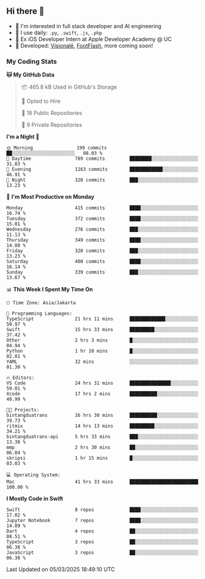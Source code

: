 ## Hi there 👋

- 🤖 I'm interested in full stack developer and AI engineering
- 🌱 I use daily: `.py`, `.swift`, `.js`, `.php`
- 🍎 Ex iOS Developer Intern at Apple Developer Academy @ UC
- 🔨 Developed: [Visionalé](https://apps.apple.com/id/app/visional%C3%A9/id6737191146), [FootFlash](https://apps.apple.com/id/app/footflash/id6550905078), more coming soon!

### My Coding Stats

<!--START_SECTION:waka-->
**🐱 My GitHub Data** 

> 📦 465.8 kB Used in GitHub's Storage 
 > 
> 💼 Opted to Hire
 > 
> 📜 18 Public Repositories 
 > 
> 🔑 9 Private Repositories 
 > 
**I'm a Night 🦉** 

```text
🌞 Morning                199 commits         ██░░░░░░░░░░░░░░░░░░░░░░░   08.03 % 
🌆 Daytime                789 commits         ████████░░░░░░░░░░░░░░░░░   31.83 % 
🌃 Evening                1163 commits        ████████████░░░░░░░░░░░░░   46.91 % 
🌙 Night                  328 commits         ███░░░░░░░░░░░░░░░░░░░░░░   13.23 % 
```
📅 **I'm Most Productive on Monday** 

```text
Monday                   415 commits         ████░░░░░░░░░░░░░░░░░░░░░   16.74 % 
Tuesday                  372 commits         ████░░░░░░░░░░░░░░░░░░░░░   15.01 % 
Wednesday                276 commits         ███░░░░░░░░░░░░░░░░░░░░░░   11.13 % 
Thursday                 349 commits         ████░░░░░░░░░░░░░░░░░░░░░   14.08 % 
Friday                   328 commits         ███░░░░░░░░░░░░░░░░░░░░░░   13.23 % 
Saturday                 400 commits         ████░░░░░░░░░░░░░░░░░░░░░   16.14 % 
Sunday                   339 commits         ███░░░░░░░░░░░░░░░░░░░░░░   13.67 % 
```


📊 **This Week I Spent My Time On** 

```text
🕑︎ Time Zone: Asia/Jakarta

💬 Programming Languages: 
TypeScript               21 hrs 11 mins      █████████████░░░░░░░░░░░░   50.97 % 
Swift                    15 hrs 33 mins      █████████░░░░░░░░░░░░░░░░   37.42 % 
Other                    2 hrs 3 mins        █░░░░░░░░░░░░░░░░░░░░░░░░   04.94 % 
Python                   1 hr 10 mins        █░░░░░░░░░░░░░░░░░░░░░░░░   02.81 % 
YAML                     32 mins             ░░░░░░░░░░░░░░░░░░░░░░░░░   01.30 % 

🔥 Editors: 
VS Code                  24 hrs 31 mins      ███████████████░░░░░░░░░░   59.01 % 
Xcode                    17 hrs 2 mins       ██████████░░░░░░░░░░░░░░░   40.99 % 

🐱‍💻 Projects: 
bintangduatrans          16 hrs 30 mins      ██████████░░░░░░░░░░░░░░░   39.73 % 
ritmix                   14 hrs 13 mins      █████████░░░░░░░░░░░░░░░░   34.21 % 
bintangduatrans-api      5 hrs 33 mins       ███░░░░░░░░░░░░░░░░░░░░░░   13.38 % 
mmp                      2 hrs 30 mins       ██░░░░░░░░░░░░░░░░░░░░░░░   06.04 % 
skripsi                  1 hr 15 mins        █░░░░░░░░░░░░░░░░░░░░░░░░   03.03 % 

💻 Operating System: 
Mac                      41 hrs 33 mins      █████████████████████████   100.00 % 
```

**I Mostly Code in Swift** 

```text
Swift                    8 repos             ████░░░░░░░░░░░░░░░░░░░░░   17.02 % 
Jupyter Notebook         7 repos             ████░░░░░░░░░░░░░░░░░░░░░   14.89 % 
Dart                     4 repos             ██░░░░░░░░░░░░░░░░░░░░░░░   08.51 % 
TypeScript               3 repos             ██░░░░░░░░░░░░░░░░░░░░░░░   06.38 % 
JavaScript               3 repos             ██░░░░░░░░░░░░░░░░░░░░░░░   06.38 % 
```




 Last Updated on 05/03/2025 18:49:10 UTC
<!--END_SECTION:waka-->

<!--
**nico-samuelson/nico-samuelson** is a ✨ _special_ ✨ repository because its `README.md` (this file) appears on your GitHub profile.

Here are some ideas to get you started:

- 🔭 I’m currently working on ...
- 🌱 I’m currently learning ...
- 👯 I’m looking to collaborate on ...
- 🤔 I’m looking for help with ...
- 💬 Ask me about ...
- 📫 How to reach me: ...
- 😄 Pronouns: ...
- ⚡ Fun fact: ...
-->
